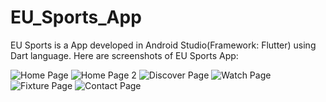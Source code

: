 # EU_Sports_App
EU Sports is a App developed in Android Studio(Framework: Flutter) using Dart language.
Here are screenshots of EU Sports App:

![Home Page](https://user-images.githubusercontent.com/72119116/216786104-fe7e8645-07d0-48de-9830-5e8b892f1cca.JPG)
![Home Page 2](https://user-images.githubusercontent.com/72119116/216786109-bf4dfdef-5cf4-46cb-8714-57806b3e2b5e.JPG)
![Discover Page](https://user-images.githubusercontent.com/72119116/216786122-01a1f3e2-b4e8-4aa7-bd84-6bb3a24853eb.JPG)
![Watch Page](https://user-images.githubusercontent.com/72119116/216786130-ecb869a8-9dc8-4346-8ac6-f7d30402db17.JPG)
![Fixture Page](https://user-images.githubusercontent.com/72119116/216786134-c7431080-767d-4946-826c-34cb6b223eed.JPG)
![Contact Page](https://user-images.githubusercontent.com/72119116/216786136-9491f7e4-1840-4d88-9ebe-7df03b08fcf6.JPG)
